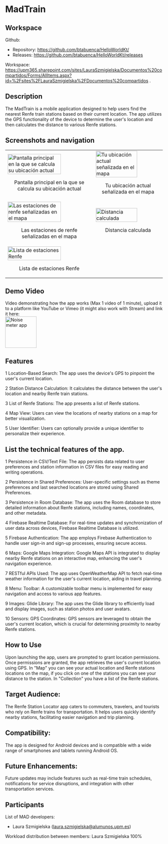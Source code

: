 # MadTrain

## Workspace 
Github:  
- Repository: https://github.com/btabuenca/HelloWorldKt/   
- Releases: https://github.com/btabuenca/HelloWorldKt/releases   

Workspace: https://upm365.sharepoint.com/sites/LauraSzmigielska/Documentos%20compartidos/Forms/AllItems.aspx?id=%2Fsites%2FLauraSzmigielska%2FDocumentos%20compartidos .  
  

## Description
The MadTrain is a mobile application designed to help users find the nearest Renfe train stations based on their current location. The app utilizes the GPS functionality of the device to determine the user's location and then calculates the distance to various Renfe stations.


## Screenshots and navigation

<table>
  <tr>
    <td>
      <img src="C:\Users\Lauri\OneDrive\Escritorio\pagPrincipal.jpg" width="80%" alt="Pantalla principal en la que se calcula su ubicación actual"/>
      <p align="center">Pantalla principal en la que se calcula su ubicación actual</p>
    </td>
    <td>
      <img src="C:\Users\Lauri\OneDrive\Escritorio\ubicaciónActual.jpg" width="80%" alt="Tu ubicación actual señalizada en el mapa"/>
      <p align="center">Tu ubicación actual señalizada en el mapa</p>
    </td>
  </tr>
  <tr>
    <td>
      <img src="C:\Users\Lauri\OneDrive\Escritorio\estacionesRenfe.jpg" width="80%" alt="Las estaciones de renfe señalizadas en el mapa"/>
      <p align="center">Las estaciones de renfe señalizadas en el mapa</p>
    </td>
    <td>
      <img src="C:\Users\Lauri\OneDrive\Escritorio\distancia.jpg" width="80%" alt="Distancia calculada"/>
      <p align="center">Distancia calculada</p>
    </td>
  </tr>
  <tr>
    <td>
      <img src="C:\Users\Lauri\OneDrive\Escritorio\lista.jpg" width="80%" alt="Lista de estaciones Renfe"/>
      <p align="center">Lista de estaciones Renfe</p>
    </td>
    <td>
    </td>
  </tr>
</table>


## Demo Video
Video demonstrating how the app works (Max 1 video of 1 minute), upload it to a platform like YouTube or Vimeo (it might also work with Stream) and link it here:  
<a href="https://youtube.com/shorts/VtRtD-xNA2U?feature=share">
<img src="img/thumb.png" alt="Noise meter app" width="100" /> 
</a>


## Features
1 Location-Based Search: The app uses the device's GPS to pinpoint the user's current location.

2 Station Distance Calculation: It calculates the distance between the user's location and nearby Renfe train stations.

3 List of Renfe Stations: The app presents a list of Renfe stations.

4 Map View: Users can view the locations of nearby stations on a map for better visualization.

5 User Identifier: Users can optionally provide a unique identifier to personalize their experience.


## List the **technical** features of the app.
1 Persistence in CSV/Text File:
The app persists data related to user preferences and station information in CSV files for easy reading and writing operations.

2 Persistence in Shared Preferences:
User-specific settings such as theme preferences and last searched locations are stored using Shared Preferences.

3 Persistence in Room Database:
The app uses the Room database to store detailed information about Renfe stations, including names, coordinates, and other metadata.

4 Firebase Realtime Database:
For real-time updates and synchronization of user data across devices, Firebase Realtime Database is utilized.

5 Firebase Authentication:
The app employs Firebase Authentication to handle user sign-in and sign-up processes, ensuring secure access.

6 Maps: Google Maps Integration:
Google Maps API is integrated to display nearby Renfe stations on an interactive map, enhancing the user's navigation experience.

7 RESTful APIs Used:
The app uses OpenWeatherMap API to fetch real-time weather information for the user's current location, aiding in travel planning.

8 Menu: Toolbar:
A customizable toolbar menu is implemented for easy navigation and access to various app features.

9 Images: Glide Library:
The app uses the Glide library to efficiently load and display images, such as station photos and user avatars.

10 Sensors: GPS Coordinates:
GPS sensors are leveraged to obtain the user's current location, which is crucial for determining proximity to nearby Renfe stations.


## How to Use
Upon launching the app, users are prompted to grant location permissions.
Once permissions are granted, the app retrieves the user's current location using GPS.
In "Map" you can see your actual location and Renfe stations locations on the map, if you click on one of the stations you can see your distance to the station.
In "Collection" you have a list of the Renfe stations.


## Target Audience:

The Renfe Station Locator app caters to commuters, travelers, and tourists who rely on Renfe trains for transportation. It helps users quickly identify nearby stations, facilitating easier navigation and trip planning.


## Compatibility:

The app is designed for Android devices and is compatible with a wide range of smartphones and tablets running Android OS.


## Future Enhancements:

Future updates may include features such as real-time train schedules, notifications for service disruptions, and integration with other transportation services.


## Participants
List of MAD developers:
- Laura Szmigielska (laura.szmigielska@alumunos.upm.es) 

Workload distribution between members: Laura Szmigielska 100%

